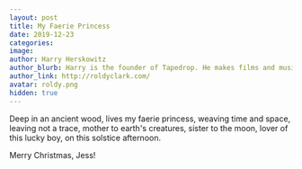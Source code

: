 ```yaml
---
layout: post
title: My Faerie Princess
date: 2019-12-23
categories:
image:
author: Harry Herskowitz
author_blurb: Harry is the founder of Tapedrop. He makes films and music under the alias Roldy Clark.
author_link: http://roldyclark.com/
avatar: roldy.png
hidden: true
---
```


Deep in an ancient wood,
lives my faerie princess,
weaving time and space,
leaving not a trace,
mother to earth's creatures,
sister to the moon,
lover of this lucky boy,
on this solstice afternoon.

Merry Christmas, Jess!
